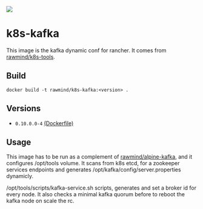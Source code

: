 [![](https://images.microbadger.com/badges/image/rawmind/k8s-kafka.svg)](https://microbadger.com/images/rawmind/k8s-kafka "Get your own image badge on microbadger.com")

k8s-kafka
==============

This image is the kafka dynamic conf for rancher. It comes from [rawmind/k8s-tools][k8s-tools].

## Build

```
docker build -t rawmind/k8s-kafka:<version> .
```

## Versions

- `0.10.0.0-4` [(Dockerfile)](https://github.com/rawmind0/k8s-kafka/blob/0.10.0.0-4/README.md)


## Usage

This image has to be run as a complement of [rawmind/alpine-kafka][alpine-kafka], and it configures /opt/tools volume. It scans from k8s etcd, for a zookeeper services endpoints and generates /opt/kafka/config/server.properties dynamicly.

/opt/tools/scripts/kafka-service.sh scripts, generates and set a broker id for every node. It also checks a minimal kafka quorum before to reboot the kafka node on scale the rc.


[alpine-kafka]: https://github.com/rawmind0/alpine-kafka
[k8s-tools]: https://github.com/rawmind0/rancher-tools